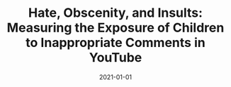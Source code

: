 ---
title: "Hate, Obscenity, and Insults: Measuring the Exposure of Children to Inappropriate Comments in YouTube"
collection: publications
permalink: /publication/2021-01-01-Hate-Obscenity-and-Insults-Measuring-the-Exposure-of-Children-to-Inappropriate-Comments-in-YouTube
date: 2021-01-01
venue: 'CoRR'
paperurl: 'https://arxiv.org/abs/2103.09050'
citation: ' Sultan Alshamrani,  Ahmed Abusnaina,  Mohammed Abuhamad,  Daehun Nyang,  David Mohaisen, &quot;Hate, Obscenity, and Insults: Measuring the Exposure of Children to Inappropriate Comments in YouTube.&quot; CoRR, 2021.'
---